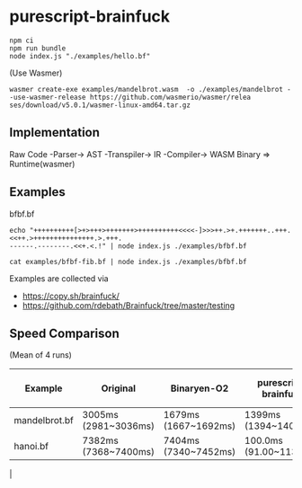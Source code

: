 # purescript-brainfuck

```
npm ci
npm run bundle
node index.js "./examples/hello.bf"
```

(Use Wasmer)

```
wasmer create-exe examples/mandelbrot.wasm  -o ./examples/mandelbrot --use-wasmer-release https://github.com/wasmerio/wasmer/relea
ses/download/v5.0.1/wasmer-linux-amd64.tar.gz
```

## Implementation

Raw Code -Parser-> AST -Transpiler-> IR -Compiler-> WASM Binary => Runtime(wasmer)

## Examples

bfbf.bf

```
echo "++++++++++[>+>+++>+++++++>++++++++++<<<<-]>>>++.>+.+++++++..+++.<<++.>+++++++++++++++.>.+++.
------.--------.<<+.<.!" | node index.js ./examples/bfbf.bf
```

```
cat examples/bfbf-fib.bf | node index.js ./examples/bfbf.bf
```

Examples are collected via

- https://copy.sh/brainfuck/
- https://github.com/rdebath/Brainfuck/tree/master/testing

## Speed Comparison

(Mean of 4 runs)

| Example       | Original             | Binaryen-O2          | purescript-brainfuck    | Binaryen + purscript-brainfuck | (Wasmer create-exe)  |
| ------------- | -------------------- | -------------------- | ----------------------- | ------------------------------ | -------------------- |
| mandelbrot.bf | 3005ms (2981~3036ms) | 1679ms (1667~1692ms) | 1399ms (1394~1407ms)    | 1410ms (1379~1449ms)           | 1072ms (1043~1107ms) |
| hanoi.bf      | 7382ms (7368~7400ms) | 7404ms (7340~7452ms) | 100.0ms (91.00~113.0ms) | 90.25ms (81.00~94.00ms)        | 1274ms(1258~1294ms)  |

|
